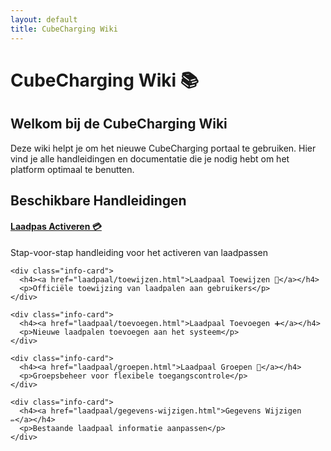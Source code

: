 ```yaml
---
layout: default
title: CubeCharging Wiki
---
```


# CubeCharging Wiki 📚

<div class="content-section">
  <h2>Welkom bij de CubeCharging Wiki</h2>
  <p>Deze wiki helpt je om het nieuwe CubeCharging portaal te gebruiken. Hier vind je alle handleidingen en documentatie die je nodig hebt om het platform optimaal te benutten.</p>
</div>

<div class="content-section">
  <h2>Beschikbare Handleidingen</h2>
  
  <div class="info-grid">
    <div class="info-card">
      <h4><a href="laadpas/activeren.html">Laadpas Activeren 💳</a></h4>
      <p>Stap-voor-stap handleiding voor het activeren van laadpassen</p>
    </div>
    
    <div class="info-card">
      <h4><a href="laadpaal/toewijzen.html">Laadpaal Toewijzen 🔌</a></h4>
      <p>Officiële toewijzing van laadpalen aan gebruikers</p>
    </div>
    
    <div class="info-card">
      <h4><a href="laadpaal/toevoegen.html">Laadpaal Toevoegen ➕</a></h4>
      <p>Nieuwe laadpalen toevoegen aan het systeem</p>
    </div>
    
    <div class="info-card">
      <h4><a href="laadpaal/groepen.html">Laadpaal Groepen 👥</a></h4>
      <p>Groepsbeheer voor flexibele toegangscontrole</p>
    </div>
    
    <div class="info-card">
      <h4><a href="laadpaal/gegevens-wijzigen.html">Gegevens Wijzigen ✏️</a></h4>
      <p>Bestaande laadpaal informatie aanpassen</p>
    </div>
  </div>
</div>